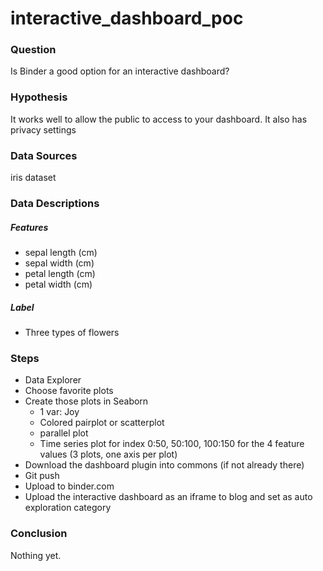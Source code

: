 # interactive_dashboard_poc

### Question

Is Binder a good option for an interactive dashboard?

### Hypothesis

It works well to allow the public to access to your dashboard.  It also has privacy settings

### Data Sources

iris dataset

### Data Descriptions

##### Features

- sepal length (cm)
- sepal width (cm)
- petal length (cm)
- petal width (cm)

##### Label

- Three types of flowers

### Steps

- Data Explorer
- Choose favorite plots
- Create those plots in Seaborn
  - 1 var: Joy  
  - Colored pairplot or scatterplot
  - parallel plot
  - Time series plot for index 0:50, 50:100, 100:150 for the 4 feature values (3 plots, one axis per plot)
- Download the dashboard plugin into commons (if not already there)
- Git push
- Upload to binder.com
- Upload the interactive dashboard as an iframe to blog and set as auto exploration category

### Conclusion

Nothing yet.
